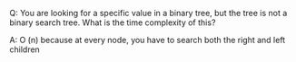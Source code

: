 Q: You are looking for a specific value in a binary tree, but the tree is not a binary search tree. What is the time complexity of this?

A: O (n) because at every node, you have to search both the right and left children